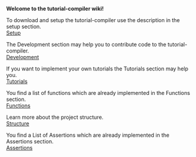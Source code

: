 **Welcome to the tutorial-compiler wiki!**

To download and setup the tutorial-compiler use the description in the setup section.<br/>
[Setup](https://github.com/devonfw-tutorials/tutorial-compiler/wiki/Setup)

The Development section may help you to contribute code to the tutorial-compiler.<br/>
[Development](https://github.com/devonfw-tutorials/tutorial-compiler/wiki/Development)

If you want to implement your own tutorials the Tutorials section may help you.<br/>
[Tutorials](https://github.com/devonfw-tutorials/tutorial-compiler/wiki/Tutorials)

You find a list of functions which are already implemented in the Functions section.<br/>
[Functions](https://github.com/devonfw-tutorials/tutorial-compiler/wiki/Functions)

Learn more about the project structure.<br/>
[Structure](https://github.com/devonfw-tutorials/tutorial-compiler/wiki/Structure)

You find a List of Assertions which are already implemented in the Assertions section.<br/>
[Assertions](https://github.com/devonfw-tutorials/tutorial-compiler/wiki/Assertions)


